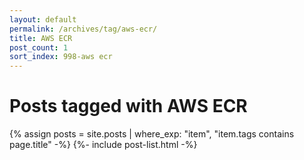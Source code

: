 ```yaml
---
layout: default
permalink: /archives/tag/aws-ecr/
title: AWS ECR
post_count: 1
sort_index: 998-aws ecr
---
```

<h1 class="page-heading">Posts tagged with AWS ECR</h1>
{% assign posts = site.posts | where_exp: "item", "item.tags contains page.title" -%}
{%- include post-list.html -%}
